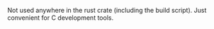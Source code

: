 Not used anywhere in the rust crate (including the build script). Just convenient for C development tools.
